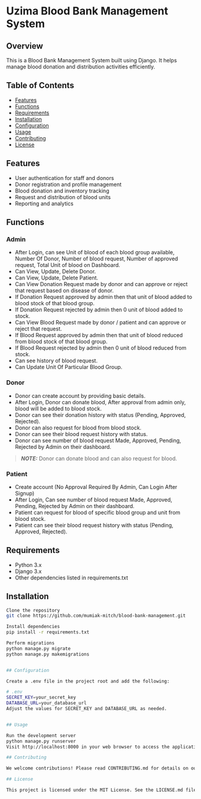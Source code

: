 # Uzima Blood Bank Management System


## Overview

This is a Blood Bank Management System built using Django. It helps manage blood donation and distribution activities efficiently.


## Table of Contents

- [Features](#features)
- [Functions](#functions)
- [Requirements](#requirements)
- [Installation](#installation)
- [Configuration](#configuration)
- [Usage](#usage)
- [Contributing](#contributing)
- [License](#license)


## Features

- User authentication for staff and donors
- Donor registration and profile management
- Blood donation and inventory tracking
- Request and distribution of blood units
- Reporting and analytics


## Functions

### Admin
- After Login, can see Unit of blood of each blood group available, Number Of Donor, Number of blood request, Number of approved request, Total Unit of blood on Dashboard.
- Can View, Update, Delete Donor.
- Can View, Update, Delete Patient.
- Can View Donation Request made by donor and can approve or reject that request based on disease of donor.
- If Donation Request approved by admin then that unit of blood added to blood stock of that blood group.
- If Donation Request rejected by admin then 0 unit of blood added to stock.
- Can View Blood Request made by donor / patient and can approve or reject that request.
- If Blood Request approved by admin then that unit of blood reduced from blood stock of that blood group.
- If Blood Request rejected by admin then 0 unit of blood reduced from stock.
- Can see history of blood request.
- Can Update Unit Of Particular Blood Group.

### Donor
- Donor can create account by providing basic details.
- After Login, Donor can donate blood, After approval from admin only, blood will be added to blood stock.
- Donor can see their donation history with status (Pending, Approved, Rejected).
- Donor can also request for blood from blood stock.
- Donor can see their blood request history with status.
- Donor can see number of blood request Made, Approved, Pending, Rejected by Admin on their dashboard.
> **_NOTE:_**  Donor can donate blood and can also request for blood.

### Patient
- Create account (No Approval Required By Admin, Can Login After Signup)
- After Login, Can see number of blood request Made, Approved, Pending, Rejected by Admin on their dashboard.
- Patient can request for blood of specific blood group and unit from blood stock.
- Patient can see their blood request history with status (Pending, Approved, Rejected).


## Requirements

- Python 3.x
- Django 3.x
- Other dependencies listed in requirements.txt


## Installation

```bash
Clone the repository
git clone https://github.com/mumiak-mitch/blood-bank-management.git

Install dependencies
pip install -r requirements.txt

Perform migrations
python manage.py migrate
python manage.py makemigrations


## Configuration

Create a .env file in the project root and add the following:

# .env
SECRET_KEY=your_secret_key
DATABASE_URL=your_database_url
Adjust the values for SECRET_KEY and DATABASE_URL as needed.


## Usage

Run the development server
python manage.py runserver
Visit http://localhost:8000 in your web browser to access the application.

## Contributing

We welcome contributions! Please read CONTRIBUTING.md for details on our code of conduct and the process for submitting pull requests to us.

## License

This project is licensed under the MIT License. See the LICENSE.md file for details.